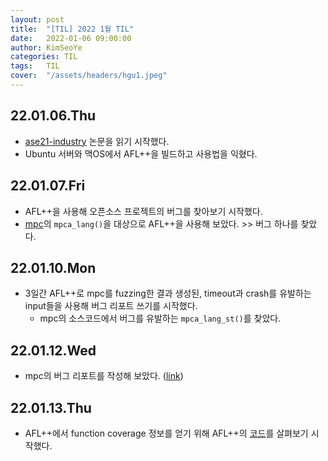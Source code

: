 ```yaml
---
layout: post
title:  "[TIL] 2022 1월 TIL"
date:   2022-01-06 09:00:00
author: KimSeoYe
categories: TIL
tags:   TIL
cover:  "/assets/headers/hgu1.jpeg"
---
```


## 22.01.06.Thu
- [ase21-industry](https://hongshin.github.io/pubs/ase21-industry.pdf) 논문을 읽기 시작했다. 
- Ubuntu 서버와 맥OS에서 AFL++을 빌드하고 사용법을 익혔다.

## 22.01.07.Fri
- AFL++을 사용해 오픈소스 프로젝트의 버그를 찾아보기 시작했다.
- [mpc](https://github.com/orangeduck/mpc.git)의 `mpca_lang()`을 대상으로 AFL++을 사용해 보았다. >> 버그 하나를 찾았다.

## 22.01.10.Mon
- 3일간 AFL++로 mpc를 fuzzing한 결과 생성된, timeout과 crash를 유발하는 input들을 사용해 버그 리포트 쓰기를 시작했다.
  - mpc의 소스코드에서 버그를 유발하는 `mpca_lang_st()`를 찾았다. 

## 22.01.12.Wed
- mpc의 버그 리포트를 작성해 보았다. ([link](https://docs.google.com/document/d/1R22LYgmuno2US1-xhmT_y323_q9ovz9OLAmwjUg_frUㄴ/edit?usp=sharing))

## 22.01.13.Thu
- AFL++에서 function coverage 정보를 얻기 위해 AFL++의 [코드](https://github.com/KimSeoYe/AFLplusplus.git)를 살펴보기 시작했다.